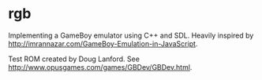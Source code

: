 # rgb

Implementing a GameBoy emulator using C++ and SDL. Heavily inspired by http://imrannazar.com/GameBoy-Emulation-in-JavaScript.

Test ROM created by Doug Lanford. See
http://www.opusgames.com/games/GBDev/GBDev.html.
